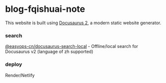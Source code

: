 # blog-fqishuai-note

This website is built using [Docusaurus 2](https://docusaurus.io/), a modern static website generator.

### search
[@easyops-cn/docusaurus-search-local](https://github.com/easyops-cn/docusaurus-search-local) - Offline/local search for Docusaurus v2 (language of zh supported)

### deploy
Render/Netlify